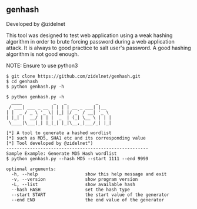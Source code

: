 ## genhash
Developed by @zidelnet 

This tool was designed to test web application using a weak hashing algorithm in order to brute forcing password during a web application attack. It is always to good practice to salt user's password. A good hashing algorithm is not good enough.

NOTE: Ensure to use python3 
``` 
$ git clone https://github.com/zidelnet/genhash.git
$ cd genhash
$ python genhash.py -h 
```

```
$ python genhash.py -h 
  ____            _   _           _
 / ___| ___ _ __ | | | | __ _ ___| |__
| |  _ / _ \ '_ \| |_| |/ _` / __| '_ \
| |_| |  __/ | | |  _  | (_| \__ \ | | |
 \____|\___|_| |_|_| |_|\__,_|___/_| |_|

[*] A tool to generate a hashed wordlist
[*] such as MD5, SHA1 etc and its corresponding value
[*] Tool developed by @zidelnet")
------------------------------------------------------
Sample Example: Generate MD5 Hash wordlist 
$ python genhash.py --hash MD5 --start 1111 --end 9999
```
```
optional arguments: 
  -h, --help                  show this help message and exit 
  -v, --version               show program version 
  -L, --list                  show available hash
  --hash HASH                 set the hash type 
  --start START               the start value of the generator 
  --end END                   the end value of the generator 
```
